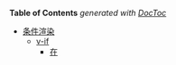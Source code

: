 <!-- START doctoc generated TOC please keep comment here to allow auto update -->
<!-- DON'T EDIT THIS SECTION, INSTEAD RE-RUN doctoc TO UPDATE -->
**Table of Contents**  *generated with [DocToc](https://github.com/thlorenz/doctoc)*

- [条件渲染](#%E6%9D%A1%E4%BB%B6%E6%B8%B2%E6%9F%93)
  - [v-if](#v-if)
    - [在 <template> 中配合 v-if 条件渲染一整组](#%E5%9C%A8-template-%E4%B8%AD%E9%85%8D%E5%90%88-v-if-%E6%9D%A1%E4%BB%B6%E6%B8%B2%E6%9F%93%E4%B8%80%E6%95%B4%E7%BB%84)
    - [v-else](#v-else)
    - [v-else-if](#v-else-if)
    - [用 key 管理可复用的元素](#%E7%94%A8-key-%E7%AE%A1%E7%90%86%E5%8F%AF%E5%A4%8D%E7%94%A8%E7%9A%84%E5%85%83%E7%B4%A0)
  - [v-show](#v-show)
  - [v-if 与 v-for 一起使用](#v-if-%E4%B8%8E-v-for-%E4%B8%80%E8%B5%B7%E4%BD%BF%E7%94%A8)

<!-- END doctoc generated TOC please keep comment here to allow auto update -->

# 条件渲染

## v-if

	<h1 v-if="ok">Yes</h1>
	<h1 v-else>No</h1>

### 在 <template> 中配合 v-if 条件渲染一整组

因为 v-if 是一个指令，需要将它添加到一个元素上。但是如果我们想切换多个元素呢？此时我们可以把一个 <template> 元素当做包装元素，并在上面使用 v-if。最终的渲染结果不会包含 <template> 元素。

	<template v-if="ok">
	  <h1>Title</h1>
	  <p>Paragraph 1</p>
	  <p>Paragraph 2</p>
	</template>

### v-else

你可以使用 v-else 指令来表示 v-if 的“else 块”：

	<div v-if="Math.random() > 0.5">
	  Now you see me
	</div>
	<div v-else>
	  Now you don't
	</div>

**TISP：v-else 元素必须紧跟在 v-if 或者 v-else-if 元素的后面——否则它将不会被识别。**

### v-else-if

v-else-if，顾名思义，充当 v-if 的“else-if 块”。可以链式地使用多次

	<div v-if="type === 'A'">
	  A
	</div>
	<div v-else-if="type === 'B'">
	  B
	</div>
	<div v-else-if="type === 'C'">
	  C
	</div>
	<div v-else>
	  Not A/B/C
	</div>

类似于 v-else，v-else-if 必须紧跟在 v-if 或者 v-else-if 元素之后。

### 用 key 管理可复用的元素

~~~
<template v-if="loginType === 'username'">
  <label>Username</label>
  <input placeholder="Enter your username">
</template>
<template v-else>
  <label>Email</label>
  <input placeholder="Enter your email address">
</template>
~~~

那么在上面的代码中切换 loginType 将不会清除用户已经输入的内容。因为两个模版使用了相同的元素，<input> 不会被替换掉——仅仅是替换了它的 placeholder

这样也不总是符合实际需求，所以 Vue 为你提供了一种方式来声明“这两个元素是完全独立的——不要复用它们”。只需添加一个具有唯一值的 key 属性即可：

	<template v-if="loginType === 'username'">
	  <label>Username</label>
	  <input placeholder="Enter your username" key="username-input">
	</template>
	<template v-else>
	  <label>Email</label>
	  <input placeholder="Enter your email address" key="email-input">
	</template>

注意, <label> 元素仍然会被高效地复用，因为它们没有添加 key 属性。


## v-show

另一个用于根据条件展示元素的选项是 v-show 指令。用法大致一样：

	<h1 v-show="ok">Hello!</h1>

不同的是带有 v-show 的元素始终会被渲染并保留在 DOM 中。v-show 是简单地切换元素的 CSS 属性 display 。

**注意， v-show 不支持 <template> 语法，也不支持 v-else。**

## v-if 与 v-for 一起使用

当 v-if 与 v-for 一起使用时，v-for 具有比 v-if 更高的优先级








